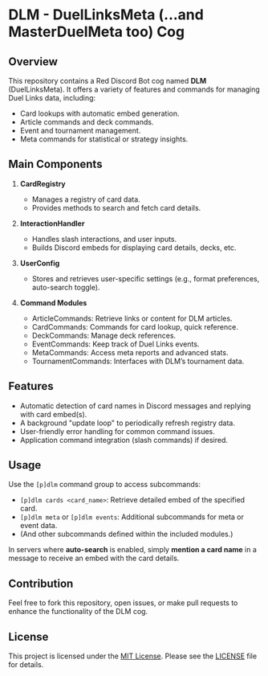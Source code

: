 # DLM - DuelLinksMeta (...and MasterDuelMeta too) Cog

## Overview

This repository contains a Red Discord Bot cog named **DLM** (DuelLinksMeta). It offers a variety of features and commands for managing Duel Links data, including:

- Card lookups with automatic embed generation.
- Article commands and deck commands.
- Event and tournament management.
- Meta commands for statistical or strategy insights.

## Main Components

1. **CardRegistry**

   - Manages a registry of card data.
   - Provides methods to search and fetch card details.

2. **InteractionHandler**

   - Handles slash interactions, and user inputs.
   - Builds Discord embeds for displaying card details, decks, etc.

3. **UserConfig**

   - Stores and retrieves user-specific settings (e.g., format preferences, auto-search toggle).

4. **Command Modules**
   - ArticleCommands: Retrieve links or content for DLM articles.
   - CardCommands: Commands for card lookup, quick reference.
   - DeckCommands: Manage deck references.
   - EventCommands: Keep track of Duel Links events.
   - MetaCommands: Access meta reports and advanced stats.
   - TournamentCommands: Interfaces with DLM’s tournament data.

## Features

- Automatic detection of card names in Discord messages and replying with card embed(s).
- A background "update loop" to periodically refresh registry data.
- User-friendly error handling for common command issues.
- Application command integration (slash commands) if desired.

## Usage

Use the `[p]dlm` command group to access subcommands:

- `[p]dlm cards <card_name>`: Retrieve detailed embed of the specified card.
- `[p]dlm meta` or `[p]dlm events`: Additional subcommands for meta or event data.
- (And other subcommands defined within the included modules.)

In servers where **auto-search** is enabled, simply **mention a card name** in a message to receive an embed with the card details.

## Contribution

Feel free to fork this repository, open issues, or make pull requests to enhance the functionality of the DLM cog.

## License

This project is licensed under the [MIT License](https://opensource.org/licenses/MIT). Please see the [LICENSE](LICENSE) file for details.
